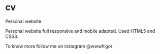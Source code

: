 # cv
Personal website

Personal website full responsive and mobile adapted.
Used HTML5 and CSS3.

To know more follow me on instagram @wwwhigor
